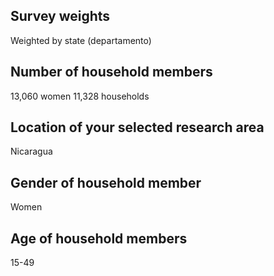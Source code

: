 ## Survey weights
Weighted by state (departamento)
## Number of household members
13,060 women
11,328 households
## Location of your selected research area
Nicaragua
## Gender of household member
Women 
## Age of household members
15-49
